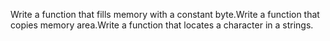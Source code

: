 Write a function that fills memory with a constant byte.Write a function that copies memory area.Write a function that locates a character in a strings.
